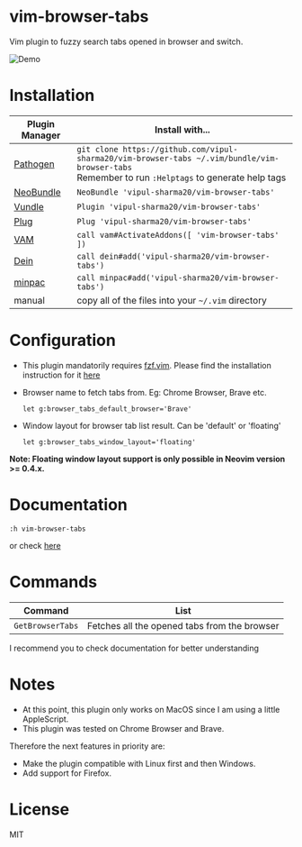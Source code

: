 vim-browser-tabs
================

Vim plugin to fuzzy search tabs opened in browser and switch.

![Demo](https://i.imgur.com/kTJeHp9.gif)

Installation
============

| Plugin Manager | Install with... |
| ------------- | ------------- |
| [Pathogen][1] | `git clone https://github.com/vipul-sharma20/vim-browser-tabs ~/.vim/bundle/vim-browser-tabs`<br/>Remember to run `:Helptags` to generate help tags |
| [NeoBundle][2] | `NeoBundle 'vipul-sharma20/vim-browser-tabs'` |
| [Vundle][3] | `Plugin 'vipul-sharma20/vim-browser-tabs'` |
| [Plug][4] | `Plug 'vipul-sharma20/vim-browser-tabs'` |
| [VAM][5] | `call vam#ActivateAddons([ 'vim-browser-tabs' ])` |
| [Dein][6] | `call dein#add('vipul-sharma20/vim-browser-tabs')` |
| [minpac][7] | `call minpac#add('vipul-sharma20/vim-browser-tabs')` |
| manual | copy all of the files into your `~/.vim` directory |

Configuration
=============

* This plugin mandatorily requires [fzf.vim](https://github.com/junegunn/fzf.vim). Please find the installation instruction for it [here](https://github.com/junegunn/fzf.vim#installation)

* Browser name to fetch tabs from. Eg: Chrome Browser, Brave etc.

  `let g:browser_tabs_default_browser='Brave'`

* Window layout for browser tab list result. Can be 'default' or 'floating'

  `let g:browser_tabs_window_layout='floating'`

**Note: Floating window layout support is only possible in Neovim version >= 0.4.x.**

Documentation
=============

`:h vim-browser-tabs`

or check [here][9]

Commands
========

| Command              | List                                         |
| ---                  | ---                                          |
| `GetBrowserTabs`     | Fetches all the opened tabs from the browser |

I recommend you to check documentation for better understanding

Notes
=====

* At this point, this plugin only works on MacOS since I am using a little AppleScript.
* This plugin was tested on Chrome Browser and Brave.

Therefore the next features in priority are:

* Make the plugin compatible with Linux first and then Windows.
* Add support for Firefox.

License
=======

MIT

[1]: https://github.com/tpope/vim-pathogen
[2]: https://github.com/Shougo/neobundle.vim
[3]: https://github.com/VundleVim/Vundle.vim
[4]: https://github.com/junegunn/vim-plug
[5]: https://github.com/MarcWeber/vim-addon-manager
[6]: https://github.com/Shougo/dein.vim
[7]: https://github.com/k-takata/minpac/
[8]: https://cricbuzz.com
[9]: plugin/doc/vim-browser-tabs.txt
